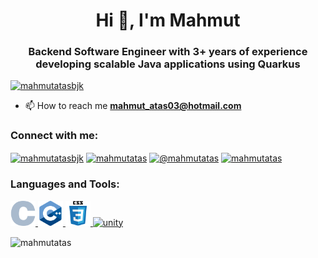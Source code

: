 <h1 align="center">Hi 👋, I'm Mahmut</h1>
<h3 align="center"> Backend Software Engineer with 3+ years of experience developing scalable Java applications using Quarkus </h3>

<p align="left"> <a href="https://twitter.com/mahmutatasbjk" target="blank"><img src="https://img.shields.io/twitter/follow/mahmutatasbjk?logo=twitter&style=for-the-badge" alt="mahmutatasbjk" /></a> </p>

- 📫 How to reach me **mahmut_atas03@hotmail.com**

<h3 align="left">Connect with me:</h3>
<p align="left">
<a href="https://twitter.com/mahmutatasbjk" target="blank"><img align="center" src="https://www.iconpacks.net/free-icon/twitter-logo-2429.html" alt="mahmutatasbjk" height="30" width="40" /></a>
<a href="https://www.linkedin.com/in/mahmut-atas-1903/" target="blank"><img align="center" src="https://raw.githubusercontent.com/rahuldkjain/github-profile-readme-generator/neutral-icons/src/images/icons/Social/linked-in-alt.svg" alt="mahmutatas" height="30" width="40" /></a>
<a href="https://medium.com/@mahmutatas" target="blank"><img align="center" src="https://raw.githubusercontent.com/rahuldkjain/github-profile-readme-generator/neutral-icons/src/images/icons/Social/medium.svg" alt="@mahmutatas" height="30" width="40" /></a>
<a href="https://www.hackerrank.com/mahmutatas" target="blank"><img align="center" src="https://raw.githubusercontent.com/rahuldkjain/github-profile-readme-generator/neutral-icons/src/images/icons/Social/hackerrank.svg" alt="mahmutatas" height="30" width="40" /></a>
</p>

<h3 align="left">Languages and Tools:</h3>
<p align="left"> <a href="https://www.cprogramming.com/" target="_blank"> <img src="https://raw.githubusercontent.com/devicons/devicon/master/icons/c/c-original.svg" alt="c" width="40" height="40"/> </a> <a href="https://www.w3schools.com/cpp/" target="_blank"> <img src="https://raw.githubusercontent.com/devicons/devicon/master/icons/cplusplus/cplusplus-original.svg" alt="cplusplus" width="40" height="40"/> </a> <a href="https://www.w3schools.com/css/" target="_blank"> <img src="https://raw.githubusercontent.com/devicons/devicon/master/icons/css3/css3-original-wordmark.svg" alt="css3" width="40" height="40"/> </a> <a href="https://unity.com/" target="_blank"> <img src="https://www.vectorlogo.zone/logos/unity3d/unity3d-icon.svg" alt="unity" width="40" height="40"/> </a> </p>

<p><img align="center" src="https://github-readme-stats.vercel.app/api/top-langs?username=mahmutatas&show_icons=true&locale=en&layout=compact" alt="mahmutatas" /></p>
